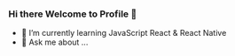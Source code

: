 ### Hi there Welcome to Profile 👋

- 🌱 I’m currently learning JavaScript React & React Native
- 💬 Ask me about ...
